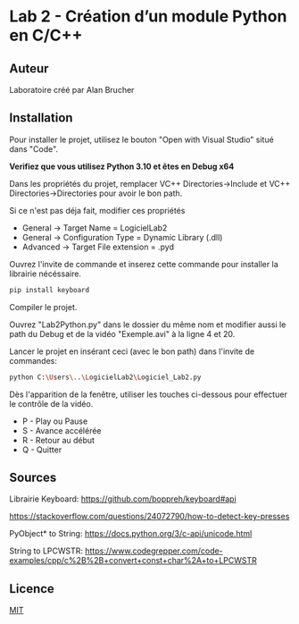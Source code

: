 # Lab 2 - Création d’un module Python en C/C++

## Auteur

Laboratoire créé par Alan Brucher

## Installation

Pour installer le projet, utilisez le bouton "Open with Visual Studio" situé dans "Code".

**Verifiez que vous utilisez Python 3.10 et êtes en Debug x64**

Dans les propriétés du projet, remplacer VC++ Directories->Include et VC++ Directories->Directories pour avoir le bon path.

Si ce n'est pas déja fait, modifier ces propriétés

- General -> Target Name = LogicielLab2
- General -> Configuration Type = Dynamic Library (.dll)
- Advanced -> Target File extension = .pyd

Ouvrez l'invite de commande et inserez cette commande pour installer la librairie nécéssaire.

```bash
pip install keyboard
```

Compiler le projet.

Ouvrez "Lab2Python.py" dans le dossier du même nom et modifier aussi le path du Debug et de la vidéo "Exemple.avi" à la ligne 4 et 20.

Lancer le projet en insérant ceci (avec le bon path) dans l'invite de commandes:

```bash
python C:\Users\..\LogicielLab2\Logiciel_Lab2.py
```

Dès l'apparition de la fenêtre, utiliser les touches ci-dessous pour effectuer le contrôle de la vidéo.

- P - Play ou Pause
- S - Avance accélérée
- R - Retour au début
- Q - Quitter 

## Sources 

Librairie Keyboard: https://github.com/boppreh/keyboard#api

https://stackoverflow.com/questions/24072790/how-to-detect-key-presses

PyObject* to String: https://docs.python.org/3/c-api/unicode.html

String to LPCWSTR: https://www.codegrepper.com/code-examples/cpp/c%2B%2B+convert+const+char%2A+to+LPCWSTR

## Licence

[MIT](https://choosealicense.com/licenses/mit/)

